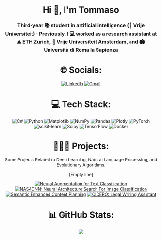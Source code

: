 <div align="center">
  
<h1 align="center">Hi 👋, I'm Tommaso</h1>
<h3 align="center">Third-year 📚 student in artificial intelligence (📍 Vrije Universiteit) · Previously, I 💻 worked as a research assistant at ⛰️ ETH Zurich, 🛶 Vrije Universiteit Amsterdam, and 
 🏟️ Università di Roma la Sapienza</h3>

# 🌐 Socials:
[![LinkedIn](https://img.shields.io/badge/LinkedIn-%230077B5.svg?logo=linkedin&logoColor=white&style=for-the-badge)](https://linkedin.com/in/tommasomencattini)
[![Gmail](https://img.shields.io/badge/Gmail-%23D14836.svg?logo=gmail&logoColor=white&style=for-the-badge)](mailto:menca1999@gmail.com)

# 💻 Tech Stack:
![C#](https://img.shields.io/badge/c%23-%23239120.svg?style=for-the-badge&logo=c-sharp&logoColor=white) ![Python](https://img.shields.io/badge/python-3670A0?style=for-the-badge&logo=python&logoColor=ffdd54) ![Matplotlib](https://img.shields.io/badge/Matplotlib-%23ffffff.svg?style=for-the-badge&logo=Matplotlib&logoColor=black) ![NumPy](https://img.shields.io/badge/numpy-%23013243.svg?style=for-the-badge&logo=numpy&logoColor=white) ![Pandas](https://img.shields.io/badge/pandas-%23150458.svg?style=for-the-badge&logo=pandas&logoColor=white) ![Plotly](https://img.shields.io/badge/Plotly-%233F4F75.svg?style=for-the-badge&logo=plotly&logoColor=white) ![PyTorch](https://img.shields.io/badge/PyTorch-%23EE4C2C.svg?style=for-the-badge&logo=PyTorch&logoColor=white) ![scikit-learn](https://img.shields.io/badge/scikit--learn-%23F7931E.svg?style=for-the-badge&logo=scikit-learn&logoColor=white) ![Scipy](https://img.shields.io/badge/SciPy-%230C55A5.svg?style=for-the-badge&logo=scipy&logoColor=%white) ![TensorFlow](https://img.shields.io/badge/TensorFlow-%23FF6F00.svg?style=for-the-badge&logo=TensorFlow&logoColor=white) ![Docker](https://img.shields.io/badge/docker-%230db7ed.svg?style=for-the-badge&logo=docker&logoColor=white)

# 👨🏻‍💻 Projects:

Some Projects Related to Deep Learning, Natural Language Processing, and Evolutionary Algorithms.

[Empty line]

[![Neural Augmentation for Text Classification](https://img.shields.io/badge/Neural%20Augmentation%20for%20Text%20Classification-%2300cc99.svg?style=for-the-badge)](https://github.com/tommasomncttn/Neural-Augmentation-for-Text-Classification)
[![NAS4CNN: Neural Architecture Search For Image Classification](https://img.shields.io/badge/NAS4CNN-%23ff6600.svg?style=for-the-badge)](https://github.com/tommasomncttn/NAS4CNN)
[![Semantic Enhanced Content Planning](https://img.shields.io/badge/Semantic%20Enhanced%20Content%20Planning-%230066cc.svg?style=for-the-badge)](https://github.com/traopia/KGNarrative)
[![CICERO: Legal Writing Assistant](https://img.shields.io/badge/CICERO-%23ff3333.svg?style=for-the-badge)](https://github.com/DIAG-Sapienza-BPM-Smart-Spaces/Cicero)

# 📊 GitHub Stats:
![](https://github-readme-stats.vercel.app/api?username=tommasomncttn&theme=dark&hide_border=false&include_all_commits=true&count_private=true)<br/>

</div>

